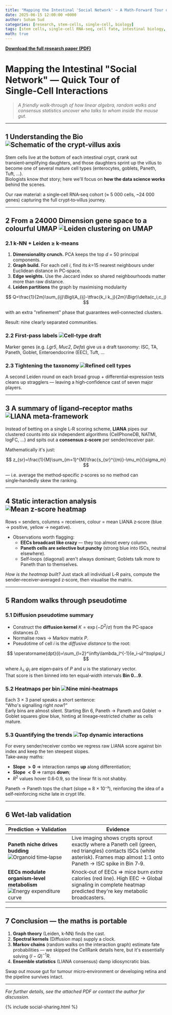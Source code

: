 ```yaml
---
title: "Mapping the Intestinal 'Social Network' — A Math‑Forward Tour of Single‑Cell Interactions"
date: 2025-06-15 12:00:00 +0000
author: Soham Sud
categories: [research, stem-cells, single-cell, biology]
tags: [stem cells, single-cell RNA-seq, cell fate, intestinal biology, research]
math: true
---
```


**[Download the full research paper (PDF)](/M2R%20Research%20Project.pdf)**

# Mapping the Intestinal "Social Network" — Quick Tour of Single‑Cell Interactions

> *A friendly walk‑through of how linear algebra, random walks and consensus statistics uncover who talks to whom inside the mouse gut.*

---

## 1 Understanding the Bio ![Schematic of the crypt‑villus axis](/assets/img/biology-graphs/intestine_model.png)

Stem cells live at the bottom of each intestinal crypt, crank out transient‑amplifying daughters, and those daughters sprint up the villus to become one of several mature cell types (enterocytes, goblets, Paneth, Tuft, …).  
Biologists know *that* story; here we'll focus on **how the data science works** behind the scenes.

Our raw material: a single‑cell RNA‑seq cohort (≈ 5 000 cells, ~24 000 genes) capturing the full crypt‑to‑villus journey.

---

## 2 From a 24000 Dimension gene space to a colourful UMAP ![Leiden clustering on UMAP](/assets/img/biology-graphs/leiden_clustering.png)

### 2.1 k‑NN + Leiden ≥ k‑means  

1. **Dimensionality crunch.**  PCA keeps the top *d* = 50 principal components.  
2. **Graph build.** For each cell *i*, find its *k*=15 nearest neighbours under Euclidean distance in PC‑space.  
3. **Edge weights.** Use the Jaccard index so shared neighbourhoods matter more than raw distance.  
4. **Leiden partitions** the graph by maximising modularity  

$$
Q=\frac{1}{2m}\sum_{ij}\Bigl(A_{ij}-\tfrac{k_i k_j}{2m}\Bigr)\delta(c_i,c_j)
$$

with an extra "refinement" phase that guarantees well‑connected clusters.

Result: nine clearly separated communities.  

### 2.2 First‑pass labels ![Cell‑type draft](/assets/img/biology-graphs/intestine_cell_type.png)  

Marker genes (e.g. *Lgr5*, *Muc2*, *Defa*) give us a draft taxonomy: ISC, TA, Paneth, Goblet, Enteroendocrine (EEC), Tuft, …  

### 2.3 Tightening the taxonomy ![Refined cell types](/assets/img/biology-graphs/refined_cell_types.png)

A second Leiden round on each broad group + differential‑expression tests cleans up stragglers — leaving a high‑confidence cast of seven major players.

---

## 3 A summary of ligand–receptor maths ![LIANA meta‑framework](/assets/img/biology-graphs/liana.png)

Instead of betting on a single L‑R scoring scheme, **LIANA** pipes our clustered counts into *six* independent algorithms (CellPhoneDB, NATMI, logFC, …) and spits out a **consensus z‑score** per sender/receiver pair.

Mathematically it's just:

$$
z_{sr}=\frac{1}{M}\sum_{m=1}^{M}\frac{s_{sr}^{(m)}-\mu_m}{\sigma_m}
$$

— i.e. average the method‑specific z‑scores so no method can single‑handedly skew the ranking.

---

## 4 Static interaction analysis ![Mean z‑score heatmap](/assets/img/biology-graphs/complete_heatmap.png)

Rows = senders, columns = receivers, colour = mean LIANA z‑score (blue → positive, yellow → negative).

* Observations worth flagging:
  * **EECs broadcast like crazy** — they top almost every column.
  * **Paneth cells are selective but punchy** (strong blue into ISCs, neutral elsewhere).
  * Self‑loops (diagonal) aren't always dominant; Goblets talk more *to* Paneth than to themselves.

*How is the heatmap built?* Just stack all individual L‑R pairs, compute the sender‑receiver‑averaged z‑score, then visualise the matrix.

---

## 5 Random walks through pseudotime

### 5.1 Diffusion pseudotime summary

* Construct the **diffusion kernel** $K=\exp(-D^2/\sigma)$ from the PC‑space distances $D$.  
* Normalise rows → Markov matrix $P$.  
* Pseudotime of cell *i* is the *diffusive distance* to the root:

$$
\operatorname{dpt}(i)=\sum_{l=2}^\infty\lambda_l^{-1}(e_i-u)^\top\psi_l
$$

where $\lambda_l,\psi_l$ are eigen‑pairs of $P$ and $u$ is the stationary vector.  
That score is then binned into ten equal‑width intervals **Bin 0…9**.

### 5.2 Heatmaps per bin ![Nine mini‑heatmaps](/assets/img/biology-graphs/cell_cell_heatmap.png)

Each 3 × 3 panel speaks a short sentence:  
"Who's signalling right *now*?"  
Early bins are almost silent. Starting Bin 6, Paneth → Paneth and Goblet → Goblet squares glow blue, hinting at lineage‑restricted chatter as cells mature.

### 5.3 Quantifying the trends ![Top dynamic interactions](/assets/img/biology-graphs/top_cell_cell.png)

For every sender/receiver combo we regress raw LIANA score against bin index and keep the ten steepest slopes.  
Take‑away maths:

* **Slope $>0$** ⇒ interaction ramps **up** along differentiation;  
* **Slope $<0$** ⇒ ramps **down**;  
* $R^2$ values hover 0.6‑0.9, so the linear fit is not shabby.

Paneth → Paneth tops the chart (slope ≈ 8 × 10⁻³), reinforcing the idea of a self‑reinforcing niche late in crypt life.

---

## 6 Wet‑lab validation

| Prediction → Validation | Evidence |
|---|---|
| **Paneth niche drives budding** ![Organoid time‑lapse](/assets/img/biology-graphs/real_stem_paneth.png) | Live imaging shows crypts sprout exactly where a Paneth cell (green, red triangles) contacts ISCs (white asterisk). Frames map almost 1:1 onto Paneth → ISC spike in Bin 7‑9. |
| **EECs modulate organism‑level metabolism** ![Energy expenditure curve](/assets/img/biology-graphs/enteroendocrine_paper.png) | Knock‑out of EECs ⇒ mice burn *extra* calories (red line). High EEC → Global signaling in complete heatmap predicted they're key metabolic broadcasters. |

---

## 7 Conclusion — the maths is portable

1. **Graph theory** (Leiden, k‑NN) finds the cast.  
2. **Spectral kernels** (Diffusion map) supply a clock.  
3. **Markov chains** (random walks on the interaction graph) estimate fate probabilities — we skipped the CellRank details here, but it's essentially solving $(I-Q)^{-1}R$.  
4. **Ensemble statistics** (LIANA consensus) damp idiosyncratic bias.

Swap out mouse gut for tumour micro‑environment or developing retina and the pipeline survives intact.

---

*For further details, see the attached PDF or contact the author for discussion.*

{% include social-sharing.html %} 